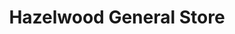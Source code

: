 ---
title: "Hazelwood General Store"
url: /cambridge/hazelwood-general-store/
shop: Lebensmittel
---